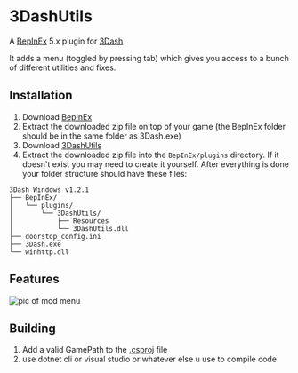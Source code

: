 # 3DashUtils

A [BepInEx](https://github.com/BepInEx/BepInEx) 5.x plugin for [3Dash](https://delugedrop.itch.io/3dash)

It adds a menu (toggled by pressing tab) which gives you access to a bunch of different utilities and fixes.

## Installation

1. Download [BepInEx](https://github.com/BepInEx/BepInEx/releases/tag/v5.4.21)
2. Extract the downloaded zip file on top of your game (the BepInEx folder should be in the same folder as 3Dash.exe)
3. Download [3DashUtils](https://github.com/art0007i/3DashUtils/releases/latest/)
4. Extract the downloaded zip file into the `BepInEx/plugins` directory. If it doesn't exist you may need to create it yourself.
After everything is done your folder structure should have these files:
```
3Dash Windows v1.2.1
├── BepInEx/
│   └── plugins/
│       └── 3DashUtils/
│           ├── Resources
│           └── 3DashUtils.dll
├── doorstop_config.ini
├── 3Dash.exe
└── winhttp.dll
```

## Features

![pic of mod menu](https://github.com/art0007i/3DashUtils/assets/19620451/f147837a-b249-428d-b998-dc1ed559734a)


## Building

1. Add a valid GamePath to the [.csproj](https://github.com/art0007i/3DashUtils/blob/63a246e0a144f0cefdbf4cc5c513aafd7370e87a/_3DashUtils.csproj#L12) file
1. use dotnet cli or visual studio or whatever else u use to compile code
